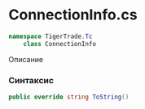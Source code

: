 
# ConnectionInfo.cs
```csharp
namespace TigerTrade.Tc  
    class ConnectionInfo
```

Описание

### Синтаксис
```csharp
public override string ToString()
```


                    
                    